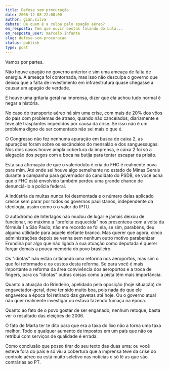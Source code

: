 ```yaml
---
title: Defesa sem procuração
date: 2006-12-08 22:00:00
author: gian.silva
debate: De quem é a culpa pelo apagão aéreo?
em_resposta: Tem que ouvir bestas falando do Lula...
em_resposta_user: marcelo.infante
slug: defesa-sem-procuracao
status: publish 
type: post
---
```


Vamos por partes.  

Não houve apagão no governo anterior e sim uma ameaça de falta de energia. A ameaça foi contornada, mas isso não desculpa o governo que deixou que a falta de investimento em infraestrutura quase chegasse a causar um apagão de verdade.  

E houve uma gritaria geral na imprensa, dizer que ela achou tudo normal é negar a história.  

No caso do transporte aéreo há sim uma crise, com mais de 20% dos vôos do país com problemas de atraso, quando não cancelados, diariamente e teve até trasplantes impedidos por causa da crise. Se isso não é um problema digno de ser comentado não sei mais o que é.   

O Congresso não fez nenhuma apuração em busca de caixa 2, as apurações foram sobre os escândalos do mensalão e dos sanguessugas. Nos dois casos houve ampla cobertura da imprensa, e caixa 2 foi só a alegação dos pegos com a boca na butija para tentar escapar da prisão.  

Esta sua afirmação de que o valerioduto é cria do FHC é realmente nova para mim. Até onde sei houve algo semelhante no estado de Minas Gerais durante a campanha para governador do candidato do PSDB, se você acha que o FHC está envolvido também perdeu uma grande chance de denunciá-lo a polícia federal.  

A indústria de multas nunca foi desmontada e o número delas aplicado cresce sem parar por todos os governos paulistanos, independente da ideologia, assim como o o valor do IPTU.  

 O autódromo de Interlagos não mudou de lugar e jamais deixou de funcionar, no máximo a "prefeita esquecida" nos presenteou com a volta da fórmula 1 a São Paulo; não me recordo se foi ela, se sim, parabéns, deu alguma utilidade para aquele elefante branco. Mas querer que agora, cinco administrações depois se venha sem nenhum outro motivo parabenizar Erundina por algo que não ligada à sua atuação como deputada é querer forçar demais a pouca memória do povo brasileiro.  

Os "idiotas" não estão criticando uma reforma nos aeroportos, mas sim o que foi reformado e os custos desta reforma. Se para você é mais importante a reforma da área convivência dos aeroportos e a troca de fingers, para os "idiotas" outras coisas como a pista têm mais importância.  

Quanto a atuação do Brindeiro, apelidado pela oposição (hoje situação) de engavetador-geral, deve ter sido muito boa, pois nada do que ele engavetou a época foi retirado das gavetas até hoje. Ou o governo atual não quer realmente investigar ou estava fazendo fumaça na época.  

  

Quanto ao fato de o povo gostar de ser enganado; nenhum retoque, basta ver o resultado das eleições de 2006.  

O fato de Marta ter te dito para que era a taxa do lixo não a torna uma taxa melhor. Todo e qualquer aumento de impostos em um país que não os retribui com serviços de qualidade é errada.  

Como conclusão que posso tirar do seu texto das duas uma: ou você esteve fora do país e só viu a cobertura que a imprensa teve da crise do controle aéreo ou está muito seletivo nas notícias e só lê as que são contrárias ao PT.
